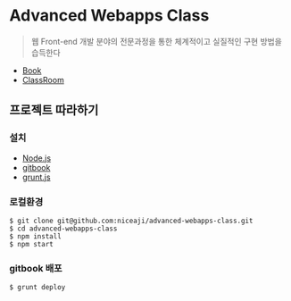 # Advanced Webapps Class

> 웹 Front-end 개발 분야의 전문과정을 통한 체계적이고 실질적인 구현 방법을 습득한다


* [Book](http://niceaji.github.io/advanced-webapps-class)
* [ClassRoom](classroom)


## 프로젝트 따라하기

### 설치

* [Node.js](https://nodejs.org/)
* [gitbook](https://github.com/GitbookIO/gitbook)
* [grunt.js](http://gruntjs.com/)

### 로컬환경

```
$ git clone git@github.com:niceaji/advanced-webapps-class.git
$ cd advanced-webapps-class
$ npm install
$ npm start
```

### gitbook 배포

```
$ grunt deploy
```
